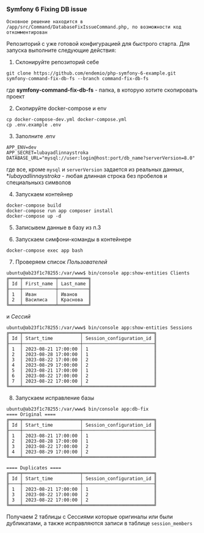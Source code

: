 ### Symfony 6 Fixing DB issue

`Основное решение находится в /app/src/Command/DatabaseFixIssueCommand.php, по возможности код откомментирован`

Репозиторий с уже готовой конфигурацией для быстрого старта. Для запуска выполните следующие действия:

1. Склонируйте репозиторий себе 
```shell
git clone https://github.com/endemio/php-symfony-6-example.git symfony-command-fix-db-fs --branch command-fix-db-fs
```
где **symfony-command-fix-db-fs** - папка, в которую хотите скопировать проект

2. Скопируйте docker-compose и env
```shell
cp docker-compose-dev.yml docker-compose.yml 
cp .env.example .env
```

3. Заполните .env
```shell
APP_ENV=dev
APP_SECRET=lubayadlinnaystroka
DATABASE_URL="mysql://user:login@host:port/db_name?serverVersion=8.0"
```
где все, кроме `mysql` и `serverVersion` задается из реальных данных, **lubayadlinnaystroka* - любая длинная строка без пробелов и специальныхз символов

4. Запускаем контейнер
```shell
docker-compose build
docker-compose run app composer install
docker-compose up -d
```

5. Записывем данные в базу из п.3

6. Запускаем симфони-команды в контейнере
```shell
docker-compose exec app bash
```

7. Проверяем список *Пользователей* 
```shell
ubuntu@ab23f1c78255:/var/www$ bin/console app:show-entities Clients
╔════╤════════════╤═══════════╗
║ Id │ First_name │ Last_name ║
╟────┼────────────┼───────────╢
║ 1  │ Иван       │ Иванов    ║
║ 2  │ Василиса   │ Краснова  ║
╚════╧════════════╧═══════════╝
```
и *Сессий*

```shell
ubuntu@ab23f1c78255:/var/www$ bin/console app:show-entities Sessions
╔════╤═════════════════════╤══════════════════════════╗
║ Id │ Start_time          │ Session_configuration_id ║
╟────┼─────────────────────┼──────────────────────────╢
║ 1  │ 2023-08-21 17:00:00 │ 1                        ║
║ 2  │ 2023-08-28 17:00:00 │ 1                        ║
║ 3  │ 2023-08-22 17:00:00 │ 2                        ║
║ 4  │ 2023-08-29 17:00:00 │ 2                        ║
║ 5  │ 2023-08-21 17:00:00 │ 1                        ║
║ 6  │ 2023-08-22 17:00:00 │ 2                        ║
║ 7  │ 2023-08-22 17:00:00 │ 2                        ║
╚════╧═════════════════════╧══════════════════════════╝
```
8. Запускаем исправление базы
```shell
ubuntu@ab23f1c78255:/var/www$ bin/console app:db-fix
==== Original ====
╔════╤═════════════════════╤══════════════════════════╗
║ Id │ Start_time          │ Session_configuration_id ║
╟────┼─────────────────────┼──────────────────────────╢
║ 1  │ 2023-08-21 17:00:00 │ 1                        ║
║ 2  │ 2023-08-28 17:00:00 │ 1                        ║
║ 3  │ 2023-08-22 17:00:00 │ 2                        ║
║ 4  │ 2023-08-29 17:00:00 │ 2                        ║
╚════╧═════════════════════╧══════════════════════════╝

==== Duplicates ====
╔════╤═════════════════════╤══════════════════════════╗
║ Id │ Start_time          │ Session_configuration_id ║
╟────┼─────────────────────┼──────────────────────────╢
║ 1  │ 2023-08-21 17:00:00 │ 1                        ║
║ 3  │ 2023-08-22 17:00:00 │ 2                        ║
║ 3  │ 2023-08-22 17:00:00 │ 2                        ║
╚════╧═════════════════════╧══════════════════════════╝
```
Получаем 2 таблицы с Сессиями которые оригиналы или были дубликатами, а также исправляются записи в таблице `session_members` 